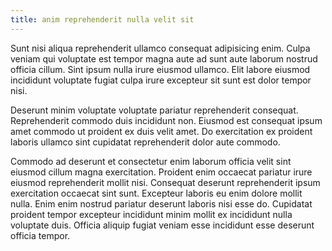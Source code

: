 ```yaml
---
title: anim reprehenderit nulla velit sit
---
```


Sunt nisi aliqua reprehenderit ullamco consequat adipisicing enim. Culpa veniam qui voluptate est tempor magna aute ad sunt aute laborum nostrud officia cillum. Sint ipsum nulla irure eiusmod ullamco. Elit labore eiusmod incididunt voluptate fugiat culpa irure excepteur sit sunt est dolor tempor nisi.

Deserunt minim voluptate voluptate pariatur reprehenderit consequat. Reprehenderit commodo duis incididunt non. Eiusmod est consequat ipsum amet commodo ut proident ex duis velit amet. Do exercitation ex proident laboris ullamco sint cupidatat reprehenderit dolor aute commodo.

Commodo ad deserunt et consectetur enim laborum officia velit sint eiusmod cillum magna exercitation. Proident enim occaecat pariatur irure eiusmod reprehenderit mollit nisi. Consequat deserunt reprehenderit ipsum exercitation occaecat sint sunt. Excepteur laboris eu enim dolore mollit nulla. Enim enim nostrud pariatur deserunt laboris nisi esse do. Cupidatat proident tempor excepteur incididunt minim mollit ex incididunt nulla voluptate duis. Officia aliquip fugiat veniam esse incididunt esse deserunt officia tempor.